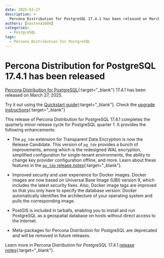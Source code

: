 ```yaml
---
date: 2025-03-27
description: >
  Percona Distribution for PostgreSQL 17.4.1 has been released on March 27, 2025.
authors: [nastena1606]
categories:
  - PostgreSQL
tags:
  - Percona Distribution for PostgreSQL
---
```


# Percona Distribution for PostgreSQL 17.4.1 has been released

<!-- more -->

[Percona Distribution for PostgreSQL](https://docs.percona.com/postgresql/17/index.html){:target="_blank"} 17.4.1 has been released on March 27, 2025.

Try it out using the [Quickstart guide](https://docs.percona.com/postgresql/17/installing.html){:target="_blank"}. Check the [upgrade instructions](https://docs.percona.com/postgresql/17/major-upgrade.html){:target="_blank"}

This release of Percona Distribution for PostgreSQL 17.4.1 completes the quarterly minor release cycle for PostgreSQL quarter 1. It provides the following enhancements:

* The `pg_tde` extension for Transparent Data Encryption is now the Release Candidate. This version of `pg_tde` provides a bunch of improvements, among which is the redesigned WAL encryption, simplified configuration for single-tenant environments, the ability to change key provider configuration offline, and more. Learn about these features in the [`pg_tde` release notes](https://docs.percona.com/pg-tde/release-notes/rc.html){:target="_blank"}.

* Improved security and user experience for Docker images. Docker images are now based on Universal Base Image (UBI) version 9, which includes the latest security fixes. Also, Docker image tags are improved so that you only have to specify the database version: Docker automatically identifies the architecture of your operating system and pulls the corresponding image. 

* PostGIS is included in tarballs, enabling you to install and run PostgreSQL as a geospatial database on hosts without direct access to the Internet.

* Meta-packages for Percona Distribution for PostgreSQL are deprecated and will be removed in future releases.

Learn more in Percona Distribution for PostgreSQL 17.4.1 [release notes](https://docs.percona.com/postgresql/17/release-notes-v17.4.html){:target="_blank"}.

